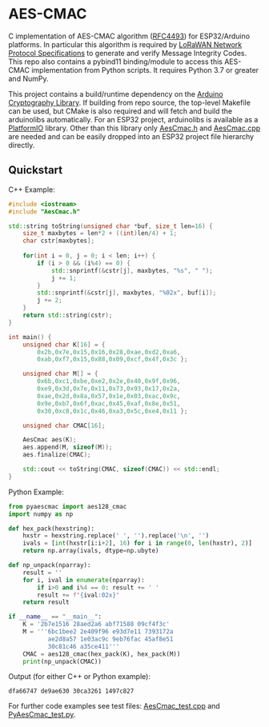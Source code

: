 # AES-CMAC
C implementation of AES-CMAC algorithm ([RFC4493](https://www.rfc-editor.org/rfc/rfc4493)) for ESP32/Arduino platforms. In particular this algorithm is required by [LoRaWAN Network Protocol Specifications](https://resources.lora-alliance.org/technical-specifications/ts001-1-0-4-lorawan-l2-1-0-4-specification) to generate and verify Message Integrity Codes. This repo also contains a pybind11 binding/module to access this AES-CMAC implementation from Python scripts. It requires Python 3.7 or greater and NumPy.

This project contains a build/runtime dependency on the [Arduino Cryptography Library](https://github.com/rweather/arduinolibs). If building from repo source, the top-level Makefile can be used, but CMake is also required and will fetch and build the arduinolibs automatically. For an ESP32 project, arduinolibs is available as a [PlatformIO](https://platformio.org/) library. Other than this library only [AesCmac.h](https://github.com/ajdonich/aes-cmac/blob/main/aes-cmac/AesCmac.h) and [AesCmac.cpp](https://github.com/ajdonich/aes-cmac/blob/main/aes-cmac/AesCmac.cpp) are needed and can be easily dropped into an ESP32 project file hierarchy directly.  


## Quickstart

C++ Example:
```C++
#include <iostream>
#include "AesCmac.h"

std::string toString(unsigned char *buf, size_t len=16) {
    size_t maxbytes = len*2 + ((int)len/4) + 1;
    char cstr[maxbytes];
    
    for(int i = 0, j = 0; i < len; i++) {
        if (i > 0 && (i%4) == 0) { 
            std::snprintf(&cstr[j], maxbytes, "%s", " ");
            j += 1;
        }
        std::snprintf(&cstr[j], maxbytes, "%02x", buf[i]);
        j += 2;
    }
    return std::string(cstr);
}

int main() {
    unsigned char K[16] = {
        0x2b,0x7e,0x15,0x16,0x28,0xae,0xd2,0xa6,
        0xab,0xf7,0x15,0x88,0x09,0xcf,0x4f,0x3c };

    unsigned char M[] = {
        0x6b,0xc1,0xbe,0xe2,0x2e,0x40,0x9f,0x96,
        0xe9,0x3d,0x7e,0x11,0x73,0x93,0x17,0x2a,
        0xae,0x2d,0x8a,0x57,0x1e,0x03,0xac,0x9c,
        0x9e,0xb7,0x6f,0xac,0x45,0xaf,0x8e,0x51,
        0x30,0xc8,0x1c,0x46,0xa3,0x5c,0xe4,0x11 };

    unsigned char CMAC[16];

    AesCmac aes(K);
    aes.append(M, sizeof(M));
    aes.finalize(CMAC);

    std::cout << toString(CMAC, sizeof(CMAC)) << std::endl;
}
```

Python Example:
```Python
from pyaescmac import aes128_cmac
import numpy as np

def hex_pack(hexstring):
    hxstr = hexstring.replace(' ', '').replace('\n', '')
    ivals = [int(hxstr[i:i+2], 16) for i in range(0, len(hxstr), 2)]
    return np.array(ivals, dtype=np.ubyte)

def np_unpack(nparray):
    result = ''
    for i, ival in enumerate(nparray):
        if i>0 and i%4 == 0: result += ' '
        result += f"{ival:02x}"
    return result

if __name__ == "__main__":
    K = '2b7e1516 28aed2a6 abf71588 09cf4f3c'
    M = '''6bc1bee2 2e409f96 e93d7e11 7393172a
           ae2d8a57 1e03ac9c 9eb76fac 45af8e51
           30c81c46 a35ce411'''
    CMAC = aes128_cmac(hex_pack(K), hex_pack(M))
    print(np_unpack(CMAC))
```

Output (for either C++ or Python example):
```
dfa66747 de9ae630 30ca3261 1497c827
```

For further code examples see test files: [AesCmac_test.cpp](https://github.com/ajdonich/aes-cmac/blob/main/test/AesCmac_test.cpp) and [PyAesCmac_test.py](https://github.com/ajdonich/aes-cmac/blob/main/test/PyAesCmac_test.py).